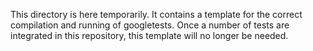 This directory is here temporarily. It contains a template for the correct compilation and running of googletests. Once a number of tests are integrated in this repository, this template will no longer be needed.
